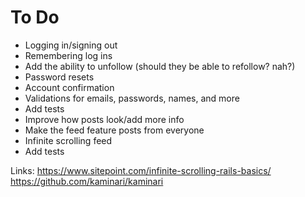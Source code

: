 # To Do
- Logging in/signing out
- Remembering log ins
- Add the ability to unfollow (should they be able to refollow? nah?)
- Password resets
- Account confirmation
- Validations for emails, passwords, names, and more
- Add tests
- Improve how posts look/add more info
- Make the feed feature posts from everyone
- Infinite scrolling feed
- Add tests

Links:
https://www.sitepoint.com/infinite-scrolling-rails-basics/
https://github.com/kaminari/kaminari


